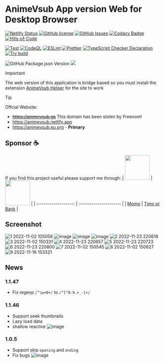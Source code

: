 # AnimeVsub App version Web for Desktop Browser

[![Netlify Status](https://api.netlify.com/api/v1/badges/8d283f4d-ec6c-4fdd-af55-472118515914/deploy-status)](https://app.netlify.com/sites/animevsub/deploys)
[![GitHub license](https://img.shields.io/github/license/anime-vsub/desktop-web)](https://github.com/anime-vsub/desktop-web/blob/main/LICENSE)
[![GitHub Issues](https://img.shields.io/github/issues/anime-vsub/desktop-web)](https://github.com/anime-vsub/desktop-web/issues)<!-- <img alt="Code Score" src="https://api.codiga.io/project/35013/score/svg" />
<img alt="Code Score" src="https://api.codiga.io/project/35013/status/svg" /> -->
[![Codacy Badge](https://app.codacy.com/project/badge/Grade/1eb3fbd3729d49ad9653a77ef921e767)](https://app.codacy.com/gh/anime-vsub/desktop-web/dashboard?utm_source=gh&utm_medium=referral&utm_content=&utm_campaign=Badge_grade)
[![Hits-of-Code](https://hitsofcode.com/github/anime-vsub/desktop-web?branch=main)](https://hitsofcode.com/github/anime-vsub/desktop-web/view?branch=main)

[![Test](https://github.com/anime-vsub/desktop-web/actions/workflows/test.yml/badge.svg)](https://github.com/anime-vsub/desktop-web/actions/workflows/test.yml)
[![CodeQL](https://github.com/anime-vsub/desktop-web/actions/workflows/codeql.yml/badge.svg)](https://github.com/anime-vsub/desktop-web/actions/workflows/codeql.yml) [![ESLint](https://github.com/anime-vsub/desktop-web/actions/workflows/eslint.yml/badge.svg)](https://github.com/anime-vsub/desktop-web/actions/workflows/eslint.yml) [![Prettier](https://github.com/anime-vsub/desktop-web/actions/workflows/pretter.yml/badge.svg)](https://github.com/anime-vsub/desktop-web/actions/workflows/pretter.yml)
[![TypeScript Checker Declaration](https://github.com/anime-vsub/desktop-web/actions/workflows/typing.yml/badge.svg)](https://github.com/anime-vsub/desktop-web/actions/workflows/typing.yml)
[![Try build](https://github.com/anime-vsub/desktop-web/actions/workflows/try-build.yml/badge.svg)](https://github.com/anime-vsub/desktop-web/actions/workflows/try-build.yml)

<img alt="GitHub Package.json Version" src="https://img.shields.io/github/package-json/v/anime-vsub/desktop-web/main?label=development" /> <img src="https://img.shields.io/github/package-json/v/anime-vsub/desktop-web/release?label=release&color=b" />

> [!IMPORTANT]
> The web version of this application is bridge based so you must install the extension [AnimeVsub Helper](https://github.com/anime-vsub/extension-animevsub-helper) for the site to work

> [!TIP]
> Offcial Website:
>
> - ~~https://animevsub.ga~~ This domain has been stolen by Freenom!
> - https://animevsub.netlify.app
> - https://animevsub.eu.org - **Primary**

## Sponsor ☕

If you find this project useful please support me through:
| [<img src="https://user-images.githubusercontent.com/45375496/209764740-d202626d-4acd-4517-a5dc-e94993eeeb0a.png" width="80" />](https://me.momo.vn/tachibshin) | [<img src="https://user-images.githubusercontent.com/45375496/210380009-53fcdbb0-f6a4-4e7f-bfc9-e59938151805.png" width="80" />](https://anime-vsub.github.io/about/sponsors) |
| :------------------: | :--------------------: |
| [Momo](https://me.momo.vn/tachibshin) | [Timo or Bank](https://anime-vsub.github.io/about/sponsors) |

## Screenshot

<!--screenshot-->

![1  2022-11-02 105058](https://user-images.githubusercontent.com/45375496/203582106-746b9c5f-617b-42c0-92c8-98b77b962f93.jpeg)
![image](https://user-images.githubusercontent.com/45375496/209468773-877aa6ad-28e0-435e-a94e-fe8e6c15c1e3.jpeg)
![image](https://user-images.githubusercontent.com/45375496/209468776-b7ea82a1-38ab-4810-814d-2efd7b4c0d00.png)
![image](https://user-images.githubusercontent.com/45375496/209468805-214d2e65-2629-4f77-9b9a-d2ffb9f27cdb.png)
![2  2022-11-23 220618](https://user-images.githubusercontent.com/45375496/203582128-9e8363d2-8410-4343-ade0-d5a78839c568.jpeg)
![3  2022-11-02 150331](https://user-images.githubusercontent.com/45375496/203582133-e18fc2ea-cc8b-4be6-861c-6582c33e3d14.jpeg)
![4  2022-11-23 220657](https://user-images.githubusercontent.com/45375496/203582136-0e6f71ea-1830-44ed-bfe6-0e405e0111e5.jpeg)
![5  2022-11-23 220723](https://user-images.githubusercontent.com/45375496/203582149-d716eda1-6e10-46d7-9018-453436164979.jpeg)
![6  2022-11-23 220800](https://user-images.githubusercontent.com/45375496/203582158-8b92198e-5612-4e5c-909d-6d97eac34ea8.jpeg)
![7  2022-11-02 150545](https://user-images.githubusercontent.com/45375496/203582166-0f19a814-76c5-4f74-b792-385c214a1379.jpeg)
![8  2022-11-02 150627](https://user-images.githubusercontent.com/45375496/203582175-fca05bf0-8d18-49ac-bf2c-39d2bf2a5a7f.jpeg)
![9  2022-11-16 153321](https://user-images.githubusercontent.com/45375496/203582196-279f7864-f67b-4974-8003-af4fcce01320.jpeg)

## News

### 1.1.47
- Fix regexp `/^\w+0+/` to `/^[^0-9.+_-]+/`

### 1.1.46

- Support seek thumbnails
- Lazy load data
- shallow reactive
  ![image](https://github.com/user-attachments/assets/e1c3bbb9-2add-4e26-af8a-22f1b2dee4c9)


### 1.0.5

- Support skip `opening` and `ending`
- Fix bugs
  ![image](https://github.com/anime-vsub/desktop-web/assets/45375496/50e19b9f-71af-43b9-822c-880ad8bc540b)

<!--/screenshot-->
